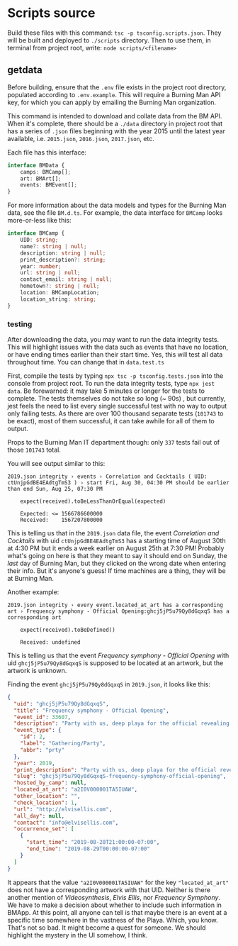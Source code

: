 # Scripts source

Build these files with this command: `tsc -p tsconfig.scripts.json`. They will be built and deployed to `./scripts` directory. Then to use them, in terminal from project root, write: `node scripts/<filename>`

## getdata

Before building, ensure that the `.env` file exists in the project root directory, populated according to `.env.example`. This will require a Burning Man API key, for which you can apply by emailing the Burning Man organization.

This command is intended to download and collate data from the BM API. When it's complete, there should be a `./data` directory in project root that has a series of `.json` files beginning with the year 2015 until the latest year available, i.e. `2015.json`, `2016.json`, `2017.json`, etc.

Each file has this interface:

```typescript
interface BMData {
    camps: BMCamp[];
    art: BMArt[];
    events: BMEvent[];
}
```

For more information about the data models and types for the Burning Man data, see the file `BM.d.ts`. For example, the data interface for `BMCamp` looks more-or-less like this:

```typescript
interface BMCamp {
    UID: string;
    name?: string | null;
    description: string | null;
    print_description?: string;
    year: number;
    url: string | null;
    contact_email: string | null;
    hometown?: string | null;
    location: BMCampLocation;
    location_string: string;
}
```

### testing

After downloading the data, you may want to run the data integrity tests. This will highlight issues with the data such as events that have no location, or have ending times earlier than their start time. Yes, this will test all data throughout time. You can change that in `data.test.ts`

First, compile the tests by typing `npx tsc -p tsconfig.tests.json` into the console from project root. To run the data integrity tests, type `npx jest data`. Be forewarned: it may take 5 minutes or longer for the tests to complete. The tests themselves do not take so long (~ 90s) , but currently, jest feels the need to list every single successful test with no way to output only failing tests. As there are over 100 thousand separate tests (`101743` to be exact), most of them successful, it can take awhile for all of them to output.

Props to the Burning Man IT department though: only `337` tests fail out of those `101743` total.

You will see output similar to this:

```text
2019.json integrity › events › Correlation and Cocktails ( UID: ctUnjpGdBE4EAdtgTmS3 ) › start Fri, Aug 30, 04:30 PM should be earlier than end Sun, Aug 25, 07:30 PM

    expect(received).toBeLessThanOrEqual(expected)

    Expected: <= 1566786600000
    Received:    1567207800000
```

This is telling us that in the `2019.json` data file, the event _Correlation and Cocktails_ with uid `ctUnjpGdBE4EAdtgTmS3` has a starting time of August 30th at 4:30 PM but it ends a week earlier on August 25th at 7:30 PM! Probably what's going on here is that they meant to say it should end on Sunday, the _last_ day of Burning Man, but they clicked on the wrong date when entering their info. But it's anyone's guess! If time machines are a thing, they will be at Burning Man.

Another example:

```text
2019.json integrity › every event.located_at_art has a corresponding art › Frequency symphony - Official Opening:ghcj5jP5u79Qy8dGqxqS has a corresponding art

    expect(received).toBeDefined()

    Received: undefined
```

This is telling us that the event _Frequency symphony - Official Opening_ with uid `ghcj5jP5u79Qy8dGqxqS` is supposed to be located at an artwork, but the artwork is unknown.

Finding the event `ghcj5jP5u79Qy8dGqxqS` in `2019.json`, it looks like this:

```json
{
  "uid": "ghcj5jP5u79Qy8dGqxqS",
  "title": "Frequency symphony - Official Opening",
  "event_id": 33607,
  "description": "Party with us, deep playa for the official revealing of: Videosynthesis, a large light sculpture by British Artist Elvis Ellis.\r\nMusic, love and light",
  "event_type": {
    "id": 2,
    "label": "Gathering/Party",
    "abbr": "prty"
  },
  "year": 2019,
  "print_description": "Party with us, deep playa for the official revealing of: Videosynthesis, a large light sculpture by British Artist Elvis Ellis. Music, love and light",
  "slug": "ghcj5jP5u79Qy8dGqxqS-frequency-symphony-official-opening",
  "hosted_by_camp": null,
  "located_at_art": "a2I0V000001TA5IUAW",
  "other_location": "",
  "check_location": 1,
  "url": "http://elvisellis.com",
  "all_day": null,
  "contact": "info@elvisellis.com",
  "occurrence_set": [
    {
      "start_time": "2019-08-28T21:00:00-07:00",
      "end_time": "2019-08-29T00:00:00-07:00"
    }
  ]
}
```

It appears that the value `"a2I0V000001TA5IUAW"` for the key `"located_at_art"` does not have a corresponding artwork with that UID. Neither is there another mention of _Videosynthesis_, _Elvis Ellis_, nor _Frequency Symphony_. We have to make a decision about whether to include such information in BMApp. At this point, all anyone can tell is that maybe there is an event at a specific time somewhere in the vastness of the Playa. Which, you know. That's not so bad. It might become a quest for someone. We should highlight the mystery in the UI somehow, I think.
